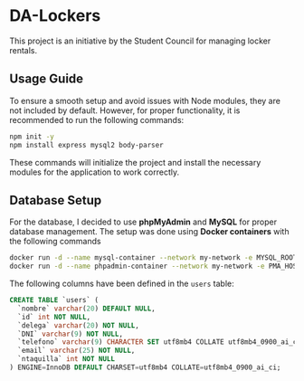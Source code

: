 # DA-Lockers

This project is an initiative by the Student Council for managing locker rentals.

## Usage Guide

To ensure a smooth setup and avoid issues with Node modules, they are not included by default. However, for proper functionality, it is recommended to run the following commands:

```bash
npm init -y
npm install express mysql2 body-parser
```

These commands will initialize the project and install the necessary modules for the application to work correctly.

## Database Setup

For the database, I decided to use **phpMyAdmin** and **MySQL** for proper database management. The setup was done using **Docker containers** with the following commands

```bash
docker run -d --name mysql-container --network my-network -e MYSQL_ROOT_PASSWORD=rootpassword -e MYSQL_DATABASE=mydatabase -p 3306:3306 mysql
docker run -d --name phpadmin-container --network my-network -e PMA_HOST=mysql-container -e PMA_PORT=3306 -p 8080:80 phpmyadmin/phpmyadmin
```

The following columns have been defined in the `users` table:

```sql
CREATE TABLE `users` (
  `nombre` varchar(20) DEFAULT NULL,
  `id` int NOT NULL,
  `delega` varchar(20) NOT NULL,
  `DNI` varchar(9) NOT NULL,
  `telefono` varchar(9) CHARACTER SET utf8mb4 COLLATE utf8mb4_0900_ai_ci NOT NULL,
  `email` varchar(25) NOT NULL,
  `ntaquilla` int NOT NULL
) ENGINE=InnoDB DEFAULT CHARSET=utf8mb4 COLLATE=utf8mb4_0900_ai_ci;
```
